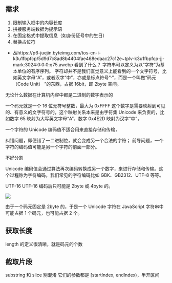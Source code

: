 ## 需求

1. 限制输入框中的内容长度
2. 拼接服务端数据为提示语
3. 在固定格式中提取信息（如身份证号中的生日）
4. 替换占位符

- 丛https://p6-juejin.byteimg.com/tos-cn-i-k3u1fbpfcp/5d9d7c8ad8b4404fae468edaac27c12e~tplv-k3u1fbpfcp-jj-mark:3024:0:0:0:q75.awebp
    看到了什么？
    字符串可以定义为以“字符”为基本单位的有序序列。
    字符却并不是我们直觉意义上能看到的一个文字符号，比如英文字母“A”，或者汉字“中”，亦或是标点符号“·”，而是一个叫做“码元（Code Unit） ”的东西，占据 16bit，即 2byte 空间。

无论什么数据在计算机内容中都是二进制的数字表示的

一个码元就是一个 16 位无符号整数，最大为 0xFFFF
这个数字是需要映射到可见的、有意义的文字符号的，这个映射关系本来是由字符集 Unicode 来负责的，比如数字 65 映射为大写英文字母“A”，数字 0x4E2D 映射为汉字“中”，

一个字符的 Unicode 编码值不适合用来直接存储和传输，

纠错问题，即便错了一二进制位，就会变成另一个合法的字符；
前导问题，一个字符的编码值可能是另一个字符的前面一部分。

不好分割

Unicode 编码值会通过算法再次编码转换成另一个数字，来进行存储和传输。这个过程称为字符编码，我们常见的字符编码比如 GBK、GB2312、UTF-8 等等。

UTF-16
UTF-16 编码后只可能是 2byte 或 4byte 的。

![](https://p1-juejin.byteimg.com/tos-cn-i-k3u1fbpfcp/7ff6cca1ef064bc2815f43c4fa72b915~tplv-k3u1fbpfcp-jj-mark:3024:0:0:0:q75.awebp)

由于一个码元固定是 2byte 的，于是一个 Unicode 字符在 JavaScript 字符串中可能占据 1 个码元，也可能占据 2 个。

## 获取长度
length 的定义很清晰，就是码元的个数

## 截取片段
substring 和 slice 别混淆
它们的参数都是 [startIndex, endIndex)，半开区间

